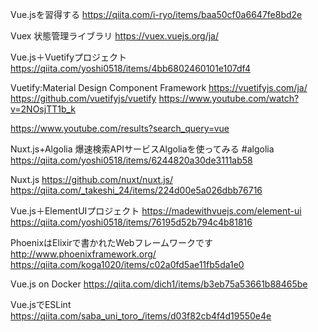 Vue.jsを習得する
https://qiita.com/i-ryo/items/baa50cf0a6647fe8bd2e



Vuex 状態管理ライブラリ
https://vuex.vuejs.org/ja/

Vue.js＋Vuetifyプロジェクト
https://qiita.com/yoshi0518/items/4bb6802460101e107df4

Vuetify:Material Design Component Framework
https://vuetifyjs.com/ja/
https://github.com/vuetifyjs/vuetify
https://www.youtube.com/watch?v=2NOsjTT1b_k

https://www.youtube.com/results?search_query=vue


Nuxt.js+Algolia 爆速検索APIサービスAlgoliaを使ってみる #algolia
https://qiita.com/yoshi0518/items/6244820a30de3111ab58


Nuxt.js https://github.com/nuxt/nuxt.js/
https://qiita.com/_takeshi_24/items/224d00e5a026dbb76716

Vue.js＋ElementUIプロジェクト https://madewithvuejs.com/element-ui
https://qiita.com/yoshi0518/items/76195d52b794c4b81816


PhoenixはElixirで書かれたWebフレームワークです http://www.phoenixframework.org/
https://qiita.com/koga1020/items/c02a0fd5ae11fb5da1e0


Vue.js on Docker
https://qiita.com/dich1/items/b3eb75a53661b88465be

Vue.jsでESLint
https://qiita.com/saba_uni_toro_/items/d03f82cb4f4d19550e4e
